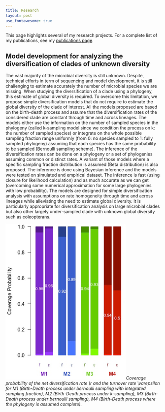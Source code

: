 ```yaml
---
title: Research
layout: post
use_fontawesome: true
---
```


This page highlights several of my research projects. For a complete list of my publications, see my [publications page](./publications.html).

## Model development for analyzing the diversification of clades of unknown diversity
The vast majority of the microbial diversity is still unknown. Despite, technical efforts in term of sequencing and model development, it is still challenging to estimate accurately the number of microbial species we are missing. When studying the diversification of a clade using a phylogeny, this estimate of global diversity is required. To overcome this limitation, we propose simple diversification models that do not require to estimate the global diversity of the clade of interest. All the models proposed are based on the birth-death process and assume that the diversification rates of the considered clade are constant through time and across lineages. The models either use the information on the number of sampled species in the phylogeny (called k-sampling model since we condition the process on k: the number of sampled species) or integrate on the whole possible sampling fraction range uniformly (from 0: no species sampled to 1: fully sampled phylogeny) assuming that each species has the same probability to be sampled (Bernoulli sampling scheme). The inference of the diversification rates can be done on a phylogeny or a set of phylogenies assuming common or distinct rates. A variant of those models where a specific sampling fraction distribution is assumed (Beta distribution) is also proposed. The inference is done using Bayesian inference and the models were tested on simulated and empirical dataset. The inference is fast (using closure for likelihood calculation) and as much accurate as we can get (overcoming some numerical approximation for some large phylogenies with low probability). The models are designed for simple diversification analysis with assumptions on rate homogeneity through time and across lineages while alleviating the need to estimate global diversity. It is particularly appropriate for diversification analysis on large microbial clades but also other largely under-sampled clade with unknown global diversity such as coleopterans.

![<img src="Project1_MaxLL2.png" width="100"/>](/images/Project1_MaxLL2.png)*Coverage probability of the net diversification rate \r and the turnover rate \varepsilon for M1 (Birth-Death process under bernoulli sampling with integrated sampling fraction), M2 (Birth-Death process under k-sampling), M3 (Birth-Death process under bernoulli sampling), M4 (Birth-Death process where the phylogeny is assumed complete).*
